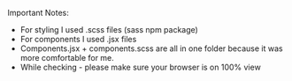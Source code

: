 Important Notes:

- For styling I used .scss files (sass npm package)
- For components I used .jsx files
- Components.jsx + components.scss are all in one folder because it was more comfortable for me.
- While checking - please make sure your browser is on 100% view
